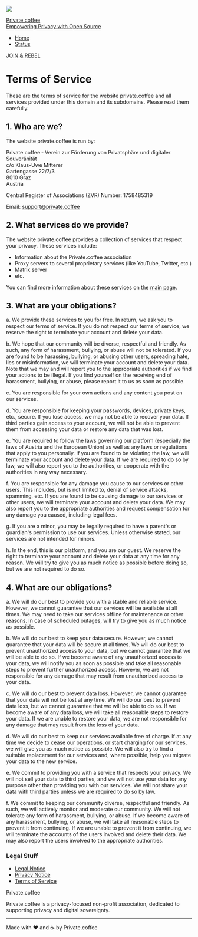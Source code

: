 [![](/assets/img/logo-inv_grad.svg)](https://private.coffee/)

[Private.coffee  
Empowering Privacy with Open Source](https://private.coffee/)

* [Home](https://private.coffee/index.html)
* [Status](https://status.private.coffee/)

[JOIN & REBEL](https://private.coffee/membership.html)

Terms of Service
================

These are the terms of service for the website private.coffee and all services provided under this domain and its subdomains. Please read them carefully.

1\. Who are we?
---------------

The website private.coffee is run by:

Private.coffee ‐ Verein zur Förderung von Privatsphäre und digitaler Souveränität  
c/o Klaus-Uwe Mitterer  
Gartengasse 22/7/3  
8010 Graz  
Austria  

Central Register of Associations (ZVR) Number: 1758485319

Email: [support@private.coffee](mailto:support@private.coffee)

2\. What services do we provide?
--------------------------------

The website private.coffee provides a collection of services that respect your privacy. These services include:

* Information about the Private.coffee association
* Proxy servers to several proprietary services (like YouTube, Twitter, etc.)
* Matrix server
* etc.

You can find more information about these services on the [main page](https://private.coffee/).

3\. What are your obligations?
------------------------------

a. We provide these services to you for free. In return, we ask you to respect our terms of service. If you do not respect our terms of service, we reserve the right to terminate your account and delete your data.

b. We hope that our community will be diverse, respectful and friendly. As such, any form of harassment, bullying, or abuse will not be tolerated. If you are found to be harassing, bullying, or abusing other users, spreading hate, lies or misinformation, we will terminate your account and delete your data. Note that we may and will report you to the appropriate authorities if we find your actions to be illegal. If you find yourself on the receiving end of harassment, bullying, or abuse, please report it to us as soon as possible.

c. You are responsible for your own actions and any content you post on our services.

d. You are responsible for keeping your passwords, devices, private keys, etc., secure. If you lose access, we may not be able to recover your data. If third parties gain access to your account, we will not be able to prevent them from accessing your data or restore any data that was lost.

e. You are required to follow the laws governing our platform (especially the laws of Austria and the European Union) as well as any laws or regulations that apply to you personally. If you are found to be violating the law, we will terminate your account and delete your data. If we are required to do so by law, we will also report you to the authorities, or cooperate with the authorities in any way necessary.

f. You are responsible for any damage you cause to our services or other users. This includes, but is not limited to, denial of service attacks, spamming, etc. If you are found to be causing damage to our services or other users, we will terminate your account and delete your data. We may also report you to the appropriate authorities and request compensation for any damage you caused, including legal fees.

g. If you are a minor, you may be legally required to have a parent's or guardian's permission to use our services. Unless otherwise stated, our services are not intended for minors.

h. In the end, this is our platform, and you are our guest. We reserve the right to terminate your account and delete your data at any time for any reason. We will try to give you as much notice as possible before doing so, but we are not required to do so.

4\. What are our obligations?
-----------------------------

a. We will do our best to provide you with a stable and reliable service. However, we cannot guarantee that our services will be available at all times. We may need to take our services offline for maintenance or other reasons. In case of scheduled outages, will try to give you as much notice as possible.

b. We will do our best to keep your data secure. However, we cannot guarantee that your data will be secure at all times. We will do our best to prevent unauthorized access to your data, but we cannot guarantee that we will be able to do so. If we become aware of any unauthorized access to your data, we will notify you as soon as possible and take all reasonable steps to prevent further unauthorized access. However, we are not responsible for any damage that may result from unauthorized access to your data.

c. We will do our best to prevent data loss. However, we cannot guarantee that your data will not be lost at any time. We will do our best to prevent data loss, but we cannot guarantee that we will be able to do so. If we become aware of any data loss, we will take all reasonable steps to restore your data. If we are unable to restore your data, we are not responsible for any damage that may result from the loss of your data.

d. We will do our best to keep our services available free of charge. If at any time we decide to cease our operations, or start charging for our services, we will give you as much notice as possible. We will also try to find a suitable replacement for our services and, where possible, help you migrate your data to the new service.

e. We commit to providing you with a service that respects your privacy. We will not sell your data to third parties, and we will not use your data for any purpose other than providing you with our services. We will not share your data with third parties unless we are required to do so by law.

f. We commit to keeping our community diverse, respectful and friendly. As such, we will actively monitor and moderate our community. We will not tolerate any form of harassment, bullying, or abuse. If we become aware of any harassment, bullying, or abuse, we will take all reasonable steps to prevent it from continuing. If we are unable to prevent it from continuing, we will terminate the accounts of the users involved and delete their data. We may also report the users involved to the appropriate authorities.

### Legal Stuff

* [Legal Notice](https://private.coffee/legal.html)
* [Privacy Notice](https://private.coffee/privacy.html)
* [Terms of Service](https://private.coffee/terms.html)

Private.coffee

Private.coffee is a privacy-focused non-profit association, dedicated to supporting privacy and digital sovereignty.

* * *

Made with ❤️ and ☕ by Private.coffee